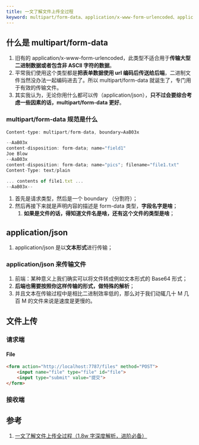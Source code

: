 ```yaml
---
title: 一文了解文件上传全过程
keyword: multipart/form-data、application/x-www-form-urlencoded、application/json
---
```


## 什么是 multipart/form-data

1. 旧有的 application/x-www-form-urlencoded，此类型不适合用于**传输大型二进制数据或者包含非 ASCII 字符的数据**。
2. 平常我们使用这个类型都是**把表单数据使用 url 编码后传送给后端**，二进制文件当然没办法一起编码进去了。所以 multipart/form-data 就诞生了，专门用于有效的传输文件。
3. 其实我认为，无论你用什么都可以传（application/json），**只不过会要综合考虑一些因素的话，multipart/form-data 更好**。

### multipart/form-data 规范是什么

```js
Content-type: multipart/form-data, boundary=AaB03x

--AaB03x
content-disposition: form-data; name="field1"
Joe Blow
--AaB03x
content-disposition: form-data; name="pics"; filename="file1.txt"
Content-Type: text/plain

... contents of file1.txt ...
--AaB03x--
```

1. 首先是请求类型，然后是一个 boundary （分割符）；
2. 然后再接下来就是声明内容的描述是 form-data 类型，**字段名字是啥**；
   1. **如果是文件的话，得知道文件名是啥，还有这个文件的类型是啥**；

## application/json

1. application/json 是以**文本形式**进行传输；

### application/json 来传输文件

1. 前端：某种意义上我们确实可以将文件转成例如文本形式的 Base64 形式；
2. **后端也需要按照你这样传输的形式，做特殊的解析**；
3. 并且文本在传输过程中是相比二进制效率低的，那么对于我们动辄几十 M 几百 M 的文件来说是速度是更慢的。

## 文件上传

### 请求端

#### File

```html
<form action="http://localhost:7787/files" method="POST">
    <input name="file" type="file" id="file">
    <input type="submit" value="提交">
</form>
```

### 接收端

## 参考

1. [一文了解文件上传全过程（1.8w 字深度解析，进阶必备）](https://segmentfault.com/a/1190000037411957)
